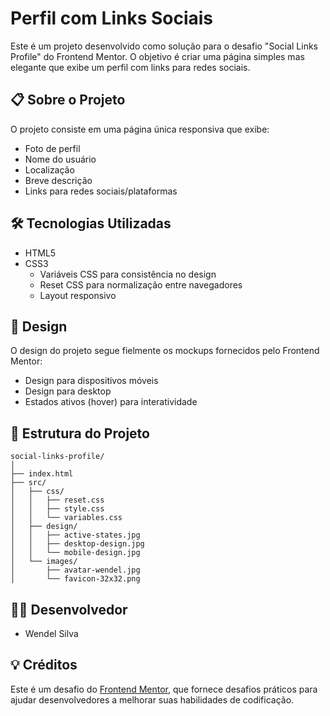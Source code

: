 # Perfil com Links Sociais

Este é um projeto desenvolvido como solução para o desafio "Social Links Profile" do Frontend Mentor. O objetivo é criar uma página simples mas elegante que exibe um perfil com links para redes sociais.

## 📋 Sobre o Projeto

O projeto consiste em uma página única responsiva que exibe:
- Foto de perfil
- Nome do usuário
- Localização
- Breve descrição
- Links para redes sociais/plataformas

## 🛠️ Tecnologias Utilizadas

- HTML5
- CSS3
  - Variáveis CSS para consistência no design
  - Reset CSS para normalização entre navegadores
  - Layout responsivo

## 🎨 Design

O design do projeto segue fielmente os mockups fornecidos pelo Frontend Mentor:
- Design para dispositivos móveis
- Design para desktop
- Estados ativos (hover) para interatividade

## 📁 Estrutura do Projeto

```
social-links-profile/
│
├── index.html
├── src/
│   ├── css/
│   │   ├── reset.css
│   │   ├── style.css
│   │   └── variables.css
│   ├── design/
│   │   ├── active-states.jpg
│   │   ├── desktop-design.jpg
│   │   └── mobile-design.jpg
│   └── images/
│       ├── avatar-wendel.jpg
│       └── favicon-32x32.png
```


## 👨‍💻 Desenvolvedor

- Wendel Silva

## 💡 Créditos

Este é um desafio do [Frontend Mentor](https://www.frontendmentor.io), que fornece desafios práticos para ajudar desenvolvedores a melhorar suas habilidades de codificação.